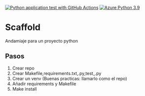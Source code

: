 [![Python application test with GitHub Actions](https://github.com/albamtez/Scaffold/actions/workflows/main.yml/badge.svg)](https://github.com/albamtez/Scaffold/actions/workflows/main.yml)
[![Azure Python 3.9](https://github.com/albamtez/Scaffold/actions/workflows/azure.yml/badge.svg)](https://github.com/albamtez/Scaffold/actions/workflows/azure.yml)
# Scaffold
Andamiaje para un proyecto python

## Pasos 
1. Crear repo 
2. Crear Makefile,requirements.txt,.py,test_.py 
3. Crear un venv (Buenas practicas: llamarlo como el repo)
4. Añadir requirements y Makefile 
5. Make install

